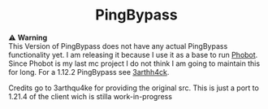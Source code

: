 <!--suppress HtmlDeprecatedAttribute -->
<h1 align="center">
  PingBypass
</h1>

:warning: **Warning**  
This Version of PingBypass does not have any actual PingBypass functionality yet.
I am releasing it because I use it as a base to run [Phobot](https://github.com/3arthqu4ke/Phobot).
Since Phobot is my last mc project I do not think I am going to maintain this for long.
For a 1.12.2 PingBypass see [3arthh4ck](https://github.com/3arthqu4ke/3arthh4ck).

Credits go to 3arthqu4ke for providing the original src. This is just a port to 1.21.4 of the client wich is stilla work-in-progress
